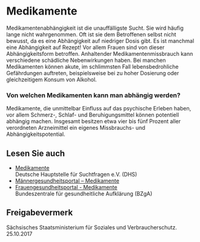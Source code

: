 # Medikamente

Medikamentenabhängigkeit ist die unauffälligste Sucht. Sie wird häufig lange nicht wahrgenommen. Oft ist sie dem Betroffenen selbst nicht bewusst, da es eine Abhängigkeit auf niedriger Dosis gibt. Es ist manchmal eine Abhängigkeit auf Rezept! Vor allem Frauen sind von dieser Abhängigkeitsform betroffen. Anhaltender Medikamentenmissbrauch kann verschiedene schädliche Nebenwirkungen haben. Bei manchen Medikamenten können akute, im schlimmsten Fall lebensbedrohliche Gefährdungen auftreten, beispielsweise bei zu hoher Dosierung oder gleichzeitigem Konsum von Alkohol.

### Von welchen Medikamenten kann man abhängig werden?

Medikamente, die unmittelbar Einfluss auf das psychische Erleben haben, vor allem Schmerz-, Schlaf- und Beruhigungsmittel können potentiell abhängig machen. Insgesamt besitzen etwa vier bis fünf Prozent aller verordneten Arzneimittel ein eigenes Missbrauchs- und Abhängigkeitspotential.

## Lesen Sie auch

* [Medikamente](http://www.dhs.de/suchtstoffe-verhalten/medikamente.html "Medikamentenabhängigkeit, Informationen (www.dhs.de)")  
  Deutsche Hauptstelle für Suchtfragen e.V. (DHS)
* [Männergesundheitsportal – Medikamente](http://www.maennergesundheitsportal.de/themen/medikamente/)
* [Frauengesundheitsportal - Medikamente](http://www.frauengesundheitsportal.de/themen/medikamente/)   
  Bundeszentrale für gesundheitliche Aufklärung (BZgA)

## Freigabevermerk

Sächsisches Staatsministerium für Soziales und Verbraucherschutz. 25.10.2017
